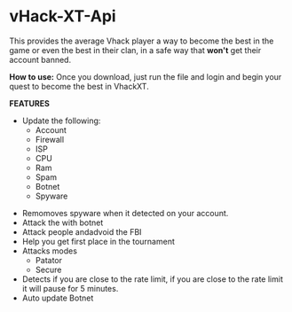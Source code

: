# vHack-XT-Api
This provides the average Vhack player a way to become the best in the game or even the best in their clan, in a safe way that **won't** get their account banned.

**How to use:**
Once you download, just run the file and login and begin your quest to become the best in VhackXT.

**FEATURES**
* Update the following: 
	* Account 
	* Firewall 
	* ISP
	* CPU
	* Ram
	* Spam
	* Botnet
	* Spyware
- Remomoves spyware when it detected on your account.
- Attack the with botnet
- Attack people andadvoid the FBI
- Help you get first place in the tournament
- Attacks modes
	* Patator 
	* Secure
- Detects if you are close to the rate limit, if you are close to the rate limit it will pause for 5 minutes.
- Auto update Botnet
